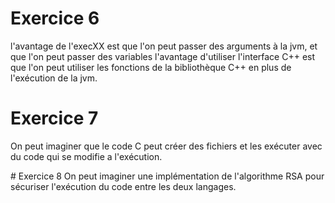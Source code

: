 # Exercice 6 
l'avantage de l'execXX est que l'on peut passer des arguments à la jvm, et que l'on peut passer des variables
l'avantage d'utiliser l'interface C++ est que l'on peut utiliser les fonctions de la bibliothèque C++ en plus de l'exécution de la jvm.

# Exercice 7
On peut imaginer que le code C peut créer des fichiers et les exécuter avec du code qui se modifie a l'exécution. 

# Exercice 8
On peut imaginer une implémentation de l'algorithme RSA pour sécuriser l'exécution du code entre les deux langages.